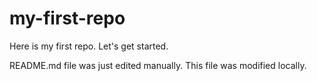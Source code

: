 # my-first-repo
Here is my first repo. Let's get started.

README.md file was just edited manually. This file was modified locally.
